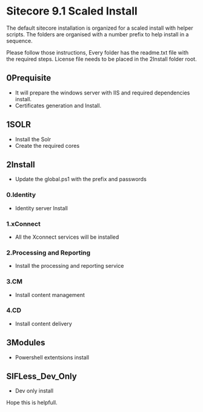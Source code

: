 # Sitecore 9.1 Scaled Install

The default sitecore installation is organized for a scaled install with helper scripts. The folders are organised with a number prefix to help install in a sequence.

Please follow those instructions, Every folder has the readme.txt file with the required steps. 
License file needs to be placed in the 2Install folder root.

## 0Prequisite
* It will prepare the windows server with IIS and required dependencies install.
* Certificates generation and Install.

## 1SOLR
* Install the Solr
* Create the required cores

## 2Install
* Update the global.ps1 with the prefix and passwords
### 0.Identity
* Identity server Install
### 1.xConnect
* All the Xconnect services will be installed
### 2.Processing and Reporting
* Install the processing and reporting service
### 3.CM
* Install content management
### 4.CD
* Install content delivery

## 3Modules
* Powershell extentsions install

## SIFLess_Dev_Only
* Dev only install

Hope this is helpfull.
